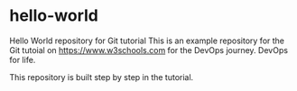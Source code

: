 # hello-world
Hello World repository for Git tutorial
This is an example repository for the Git tutoial on https://www.w3schools.com for the DevOps journey. DevOps for life.

This repository is built step by step in the tutorial.
